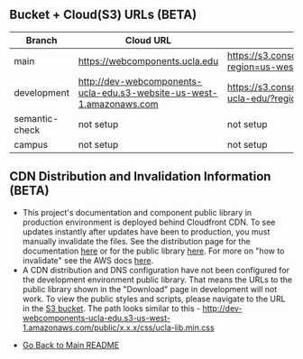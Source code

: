 ## Bucket + Cloud(S3) URLs (BETA)

| Branch | Cloud URL | S3 Bucket URL |
|-|-|-|
| main | https://webcomponents.ucla.edu | https://s3.console.aws.amazon.com/s3/buckets/webcomponents.ucla.edu/?region=us-west-1 |
| development | http://dev-webcomponents-ucla-edu.s3-website-us-west-1.amazonaws.com | https://s3.console.aws.amazon.com/s3/buckets/dev-webcomponents-ucla-edu/?region=us-west-1 |
| semantic-check | not setup | not setup |
| campus | not setup | not setup |

## CDN Distribution and Invalidation Information (BETA)
* This project's documentation and component public library in production environment is deployed behind Cloudfront CDN. To see updates instantly after updates have been to production, you must manually invalidate the files. See the distribution page for the documentation [here](https://console.aws.amazon.com/cloudfront/home?region=us-west-1#distribution-settings:E3BKWM01VHPJ5I) or for the public library [here](https://console.aws.amazon.com/cloudfront/home?region=us-west-1#distribution-settings:EUU3JRBWPI1HQ). For more on "how to invalidate" see the AWS docs [here](https://docs.aws.amazon.com/AmazonCloudFront/latest/DeveloperGuide/Invalidation.html).
* A CDN distribution and DNS configuration have not been configured for the development environment public library. That means the URLs to the public library shown in the "Download" page in development will not work. To view the public styles and scripts, please navigate to the URL in the [S3 bucket](https://s3.console.aws.amazon.com/s3/buckets/dev-webcomponents-ucla-edu/public/?region=us-west-1&tab=overview). The path looks similar to this - http://dev-webcomponents-ucla-edu.s3-us-west-1.amazonaws.com/public/x.x.x/css/ucla-lib.min.css

 - [Go Back to Main README](https://bitbucket.org/uclaucomm/ucla-bruin-components/src/campus/)
